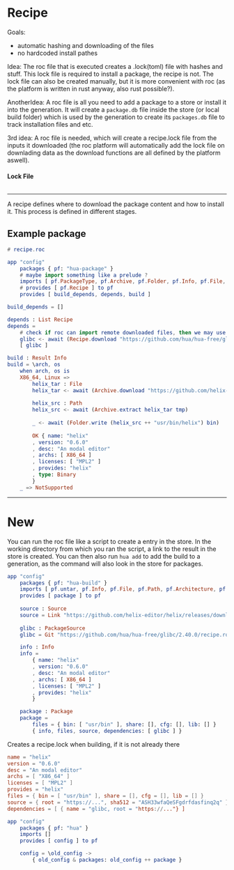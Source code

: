 # Recipe

Goals:
- automatic hashing and downloading of the files
- no hardcoded install pathes

Idea:
The roc file that is executed creates a .lock(toml) file with hashes and stuff.
This lock file is required to install a package, the recipe is not.
The lock file can also be created manually, but it is more convenient with roc
(as the platform is written in rust anyway, also rust possible?).

AnotherIdea:
A roc file is all you need to add a package to a store or install it into the generation.
It will create a `package.db` file inside the store (or local build folder) which is used by the generation
to create its `packages.db` file to track installation files and etc.

3rd idea:
A roc file is needed, which will create a recipe.lock file from the inputs it downloaded (the roc platform will automatically add
the lock file on downlading data as the download functions are all defined by the platform aswell).
#### Lock File

```toml

```

---

A recipe defines where to download the package content and how to install it.
This process is defined in different stages.

## Example package

```elm
# recipe.roc

app "config"
    packages { pf: "hua-package" }
    # maybe import something like a prelude ?
    imports [ pf.PackageType, pf.Archive, pf.Folder, pf.Info, pf.File, pf.Path, pf.Architecture, pf.Recipe, pf.bin, pf.share, pf.cfg, pf.lib, pf.tmp ]
    # provides [ pf.Recipe ] to pf
    provides [ build_depends, depends, build ]

build_depends = []

depends : List Recipe
depends =
    # check if roc can import remote downloaded files, then we may use a Recipe type normally
    glibc <- await (Recipe.download "https://github.com/hua/hua-free/glibc/2.40.0/recipe.roc" "sha512-jfs0938hrndksy921nklasi23")
    [ glibc ]

build : Result Info
build = \arch, os
    when arch, os is
    X86_64, Linux => 
        helix_tar : File
        helix_tar <- await (Archive.download "https://github.com/helix-editor/helix/releases/download/v0.6.0/helix-v0.6.0-x86_64-linux.tar.xz" "sha512-k3k22lk238fnao92n2kmfem2i9jefn" tmp)
        
        helix_src : Path
        helix_src <- await (Archive.extract helix_tar tmp)
    
        _ <- await (Folder.write (helix_src ++ "usr/bin/helix") bin)
        
        OK { name: "helix"
        , version: "0.6.0"
        , desc: "An modal editor"
        , archs: [ X86_64 ]
        , licenses: [ "MPL2" ]
        , provides: "helix"
        , type: Binary
        }
    _ => NotSupported
```

---

# New

You can run the roc file like a script to create a entry in the store. In the working directory from which
you ran the script, a link to the result in the store is created. You can then also run `hua add` to add the
build to a generation, as the command will also look in the store for packages.

```elm
app "config"
    packages { pf: "hua-build" }
    imports [ pf.untar, pf.Info, pf.File, pf.Path, pf.Architecture, pf.Package, pf.Source ]
    provides [ package ] to pf
    
    source : Source
    source = Link "https://github.com/helix-editor/helix/releases/download/v0.6.0/helix-v0.6.0-x86_64-linux.tar.xz"
        
    glibc : PackageSource
    glibc = Git "https://github.com/hua/hua-free/glibc/2.40.0/recipe.roc"

    info : Info
    info =
        { name: "helix"
        , version: "0.6.0"
        , desc: "An modal editor"
        , archs: [ X86_64 ]
        , licenses: [ "MPL2" ]
        , provides: "helix"
        }

    package : Package
    package =
        files = { bin: [ "usr/bin" ], share: [], cfg: [], lib: [] }
        { info, files, source, dependencies: [ glibc ] }
```

Creates a recipe.lock when building, if it is not already there

```toml
name = "helix"
version = "0.6.0"
desc = "An modal editor"
archs = [ "X86_64" ]
licenses = [ "MPL2" ]
provides = "helix"
files = { bin = [ "usr/bin" ], share = [], cfg = [], lib = [] }
source = { root = "https://...", sha512 = "ASH33wfaQeSFgdrfdasfinq2q" }
dependencies = [ { name = "glibc, root = "https://..."} ]
```

```elm
app "config"
    packages { pf: "hua" }
    imports []
    provides [ config ] to pf

    config = \old_config ->
        { old_config & packages: old_config ++ package }


```